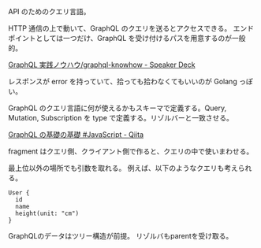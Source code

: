 API のためのクエリ言語。

HTTP 通信の上で動いて、GraphQL のクエリを送るとアクセスできる。
エンドポイントとしては一つだけ、GraphQL を受け付けるパスを用意するのが一般的。

[GraphQL 実践ノウハウ/graphql-knowhow - Speaker Deck](https://speakerdeck.com/sonatard/graphql-knowhow)

レスポンスが error を持っていて、拾っても拾わなくてもいいのが Golang っぽい。

GraphQL のクエリ言語に何が使えるかもスキーマで定義する。Query, Mutation, Subscription を type で定義する。リゾルバーと一致させる。

[GraphQL の基礎の基礎 #JavaScript - Qiita](https://qiita.com/shotashimura/items/3f9e04b93e79592030a4)

fragment はクエリ側、クライアント側で作ると、クエリの中で使いまわせる。

最上位以外の場所でも引数を取れる。
例えば、以下のようなクエリも考えられる。

```gql
User {
  id
  name
  height(unit: "cm")
}
```

GraphQLのデータはツリー構造が前提。
リゾルバもparentを受け取る。
